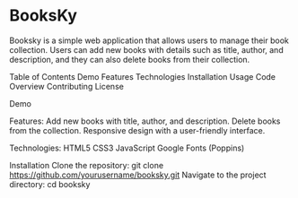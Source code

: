 # BooksKy
  Booksky is a simple web application that allows users to manage their book collection. Users can add new books with details such as title, author, and description, and they can also delete books from their collection.

  Table of Contents
Demo
Features
Technologies
Installation
Usage
Code Overview
Contributing
License

Demo

Features:
Add new books with title, author, and description.
Delete books from the collection.
Responsive design with a user-friendly interface.

Technologies:
HTML5
CSS3
JavaScript
Google Fonts (Poppins)

Installation
Clone the repository:
git clone https://github.com/yourusername/booksky.git
Navigate to the project directory:
cd booksky
